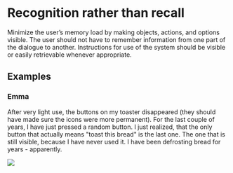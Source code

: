 # Recognition rather than recall

Minimize the user’s memory load by making objects, actions, and options visible. The user should not have to remember information from one part of the dialogue to another. Instructions for use of the system should be visible or easily retrievable whenever appropriate.

## Examples 

### Emma
After very light use, the buttons on my toaster disappeared (they should have made sure the icons were more permanent). For the last couple of years, I have just pressed a random button. I just realized, that the only button that actually means "toast this bread" is the last one. The one that is still visible, because I have never used it. I have been defrosting bread for years - apparently.

![](images/Emma-toaster.JPG) 
